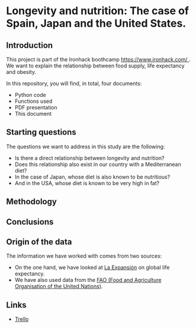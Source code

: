 <h1>Longevity and nutrition: The case of Spain, Japan and the United States.</h1>
<h2>Introduction</h2>
<p>This project is part of the Ironhack boothcamp <a href=https://www.ironhack.com/> https://www.ironhack.com/ </a>. We want to explain the relationship between food supply, life expectancy and obesity. </p>
<p>In this repository, you will find, in total, four documents:</p>
    <ul>
        <li>Python code</li>
        <li>Functions used</li>
        <li>PDF presentation</li>
        <li>This document</li>
    </ul></p>
<h2>Starting questions</h2>
<p>
        The questions we want to address in this study are the following:
    </p>
    <ul>
        <li>Is there a direct relationship between longevity and nutrition?</li>
        <li>Does this relationship also exist in our country with a Mediterranean diet?</li>
        <li>In the case of Japan, whose diet is also known to be nutritious?</li>
        <li>And in the USA, whose diet is known to be very high in fat?</li>
    </ul>
<h2>Methodology</h2>
<h2>Conclusions</h2>
<h2>Origin of the data</h2> 
    <p>
        The information we have worked with comes from two sources:
    </p>
    <ul>
        <li>
            On the one hand, we have looked at <a href="https://datosmacro.expansion.com/demografia/esperanza-vida/" target="_blank">La Expansión</a> on global life expectancy.
        </li>
        <li>
            We have also used data from the <a href="https://www.fao.org/faostat/es/#data/FBS" target="_blank">FAO (Food and Agriculture Organisation of the United Nations)</a>.
        </li>
    </ul>
<h2>Links</h2> 
 <ul>
        <li><a href=https://trello.com/invite/b/66976d5803fa1faf6220bcfa/ATTId2ade52c225ce3bedd220af20fd9a746E4B839FB/longevidad-y-alimentacion> Trello</a></li>
       
</ul>
